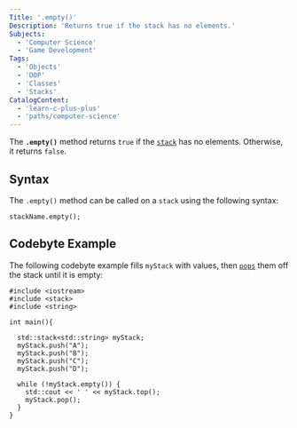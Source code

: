 ```yaml
---
Title: '.empty()'
Description: 'Returns true if the stack has no elements.'
Subjects:
  - 'Computer Science'
  - 'Game Development'
Tags:
  - 'Objects'
  - 'OOP'
  - 'Classes'
  - 'Stacks'
CatalogContent:
  - 'learn-c-plus-plus'
  - 'paths/computer-science'
---
```


The **`.empty()`** method returns `true` if the [`stack`](https://www.codecademy.com/resources/docs/cpp/stacks) has no elements. Otherwise, it returns `false`.

## Syntax

The `.empty()` method can be called on a `stack` using the following syntax:

```pseudo
stackName.empty();
```

## Codebyte Example

The following codebyte example fills `myStack` with values, then [`pops`](https://www.codecademy.com/resources/docs/cpp/stacks/terms/pop) them off the stack until it is empty:

```codebyte/cpp
#include <iostream>
#include <stack>
#include <string>

int main(){

  std::stack<std::string> myStack;
  myStack.push("A");
  myStack.push("B");
  myStack.push("C");
  myStack.push("D");

  while (!myStack.empty()) {
    std::cout << ' ' << myStack.top();
    myStack.pop();
  }
}
```
